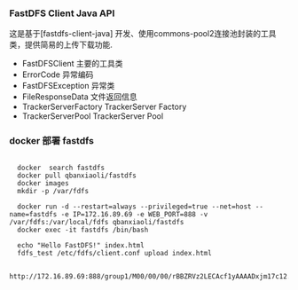 ### FastDFS Client Java API

这是基于[fastdfs-client-java]
开发、使用commons-pool2连接池封装的工具类，提供简易的上传下载功能.

* FastDFSClient 主要的工具类
* ErrorCode 异常编码
* FastDFSException 异常类
* FileResponseData 文件返回信息
* TrackerServerFactory TrackerServer Factory
* TrackerServerPool TrackerServer Pool
  


### docker 部署 fastdfs
~~~

  docker  search fastdfs
  docker pull qbanxiaoli/fastdfs
  docker images
  mkdir -p /var/fdfs
  
  docker run -d --restart=always --privileged=true --net=host --name=fastdfs -e IP=172.16.89.69 -e WEB_PORT=888 -v /var/fdfs:/var/local/fdfs qbanxiaoli/fastdfs
  docker exec -it fastdfs /bin/bash
  
  echo "Hello FastDFS!" index.html
  fdfs_test /etc/fdfs/client.conf upload index.html

  http://172.16.89.69:888/group1/M00/00/00/rBBZRVz2LECAcf1yAAAADxjm17c12.html
